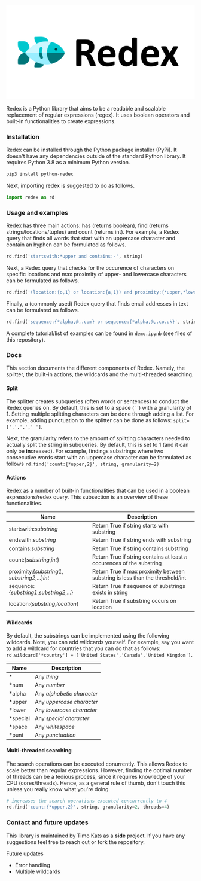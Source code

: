 ![Redex logo](https://github.com/TimoKats/medium_articles/blob/af07ef68b66154dda45badd530592cd28296af98/img/RedexLogo.png)

Redex is a Python library that aims to be a readable and scalable replacement of regular expressions (regex). It uses boolean operators and built-in functionalities to create expressions.

### Installation
Redex can be installed through the Python package installer (PyPi). It doesn't have any dependencies outside of the standard Python library. It requires Python 3.8 as a minimum Python version.

```python
pip3 install python-redex
```

Next, importing redex is suggested to do as follows.

```python
import redex as rd
```

### Usage and examples
Redex has three main actions: has (returns boolean), find (returns strings/locations/tuples) and count (returns int). For example, a Redex query that finds all words that start with an uppercase character and contain an hyphen can be formulated as follows.

```python
rd.find('startswith:*upper and contains:-', string)
```

Next, a Redex query that checks for the occurence of characters on specific locations and max proximity of upper- and lowercase characters can be formulated as follows.

```python
rd.find('(location:{o,1} or location:{a,1}) and proximity:{*upper,*lower}3', string)
```

Finally, a (commonly used) Redex query that finds email addresses in text can be formulated as follows. 

```python
rd.find('sequence:{*alpha,@,.com} or sequence:{*alpha,@,.co.uk}', string)
```

A complete tutorial/list of examples can be found in `demo.ipynb` (see files of this repository). 

### Docs
This section documents the different components of Redex. Namely, the splitter, the built-in actions, the wildcards and the multi-threaded searching.

#### Split
The splitter creates subqueries (often words or sentences) to conduct the Redex queries on. By default, this is set to a space (' ') with a granularity of 1. Setting multiple splitting characters can be done through adding a list. For example, adding punctuation to the splitter can be done as follows: `split=['.',',',' ']`. 

Next, the granularity refers to the amount of splitting characters needed to actually split the string in subqueries. By default, this is set to 1 (and it can only be **in**creased). For example, findings substrings where two consecutive words start with an uppercase character can be formulated as follows `rd.find('count:{*upper,2}', string, granularity=2)` 

#### Actions
Redex as a number of built-in functionalities that can be used in a boolean expressions/redex query. This subsection is an overview of these functionalities.

| Name                                            | Description                                                                    |
|-------------------------------------------------|--------------------------------------------------------------------------------|
| startswith:*substring*                          | Return True if string starts with substring                                    |
| endswith:*substring*                            | Return True if string ends with substring                                      |
| contains:*substring*                            | Return True if string contains substring                                       |
| count:{*substring*,*int*}                       | Return True if string contains at least *n* occurences of the substring        |
| proximity:{*substring1*, *substring2*,...}*int* | Return True if max proximity between substring is less than the threshold/int  |
| sequence:{*substring1*,*substring2*,...}        | Return True if sequence of substrings exists in string                         |
| location:{*substring*,*location*}               | Return True if substring occurs on location                                    |


#### Wildcards
By default, the substrings can be implemented using the following wildcards. Note, you can add wildcards yourself. For example, say you want to add a wildcard for countries that you can do that as follows: `rd.wildcard['*country'] = ['United States','Canada','United Kingdom']`.

| Name     | Description                |
|----------|----------------------------|
| *        | Any *thing*                |
| *num     | Any *number*               |
| *alpha   | Any *alphabetic character* |
| *upper   | Any *uppercase character*  |
| *lower   | Any *lowercase character*  |
| *special | Any *special character*    |
| *space   | Any *whitespace*           |
| *punt    | Any *punctuation*          |

#### Multi-threaded searching
The search operations can be executed conurrently. This allows Redex to scale better than regular expressions. However, finding the optimal number of threads can be a tedious process, since it requires knowledge of your CPU (cores/threads). Hence, as a general rule of thumb, don't touch this unless you really know what you're doing.

```python
# increases the search operations executed concurrently to 4
rd.find('count:{*upper,2}', string, granularity=2, threads=4)
```

### Contact and future updates
This library is maintained by Timo Kats as a **side** project. If you have any suggestions feel free to reach out or fork the repository.  

Future updates
- Error handling
- Multiple wildcards
